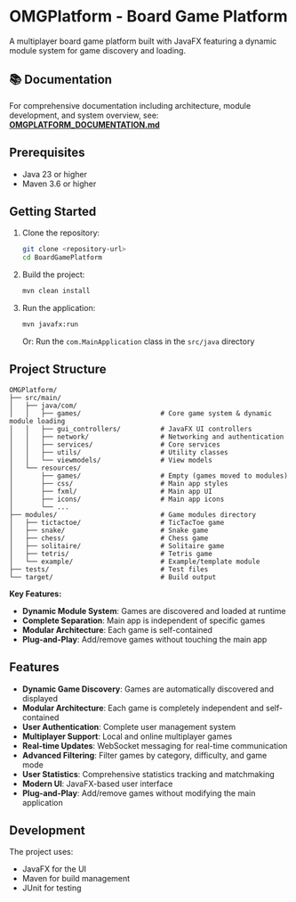 # OMGPlatform - Board Game Platform

A multiplayer board game platform built with JavaFX featuring a dynamic module system for game discovery and loading.

## 📚 Documentation

For comprehensive documentation including architecture, module development, and system overview, see:
**[OMGPLATFORM_DOCUMENTATION.md](OMGPLATFORM_DOCUMENTATION.md)**

## Prerequisites

- Java 23 or higher
- Maven 3.6 or higher

## Getting Started

1. Clone the repository:
   ```bash
   git clone <repository-url>
   cd BoardGamePlatform
   ```

2. Build the project:
   ```bash
   mvn clean install
   ```

3. Run the application:
   ```bash
   mvn javafx:run
   ```
   Or:
   Run the `com.MainApplication` class in the `src/java` directory

## Project Structure

```
OMGPlatform/
├── src/main/
│   ├── java/com/
│   │   ├── games/                    # Core game system & dynamic module loading
│   │   ├── gui_controllers/          # JavaFX UI controllers
│   │   ├── network/                  # Networking and authentication
│   │   ├── services/                 # Core services
│   │   ├── utils/                    # Utility classes
│   │   └── viewmodels/               # View models
│   └── resources/
│       ├── games/                    # Empty (games moved to modules)
│       ├── css/                      # Main app styles
│       ├── fxml/                     # Main app UI
│       ├── icons/                    # Main app icons
│       └── ...
├── modules/                          # Game modules directory
│   ├── tictactoe/                    # TicTacToe game
│   ├── snake/                        # Snake game
│   ├── chess/                        # Chess game
│   ├── solitaire/                    # Solitaire game
│   ├── tetris/                       # Tetris game
│   └── example/                      # Example/template module
├── tests/                            # Test files
└── target/                           # Build output
```

**Key Features:**
- **Dynamic Module System**: Games are discovered and loaded at runtime
- **Complete Separation**: Main app is independent of specific games
- **Modular Architecture**: Each game is self-contained
- **Plug-and-Play**: Add/remove games without touching the main app

## Features

- **Dynamic Game Discovery**: Games are automatically discovered and displayed
- **Modular Architecture**: Each game is completely independent and self-contained
- **User Authentication**: Complete user management system
- **Multiplayer Support**: Local and online multiplayer games
- **Real-time Updates**: WebSocket messaging for real-time communication
- **Advanced Filtering**: Filter games by category, difficulty, and game mode
- **User Statistics**: Comprehensive statistics tracking and matchmaking
- **Modern UI**: JavaFX-based user interface
- **Plug-and-Play**: Add/remove games without modifying the main application

## Development

The project uses:
- JavaFX for the UI
- Maven for build management
- JUnit for testing

